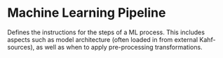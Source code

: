 # Machine Learning Pipeline

Defines the instructions for the steps of a ML process. This includes aspects such as model architecture (often loaded in from external Kahf-sources), as well as when to apply pre-processing transformations.
